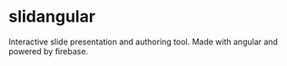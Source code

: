 slidangular
===========

Interactive slide presentation and authoring tool. Made with angular and powered by firebase.
